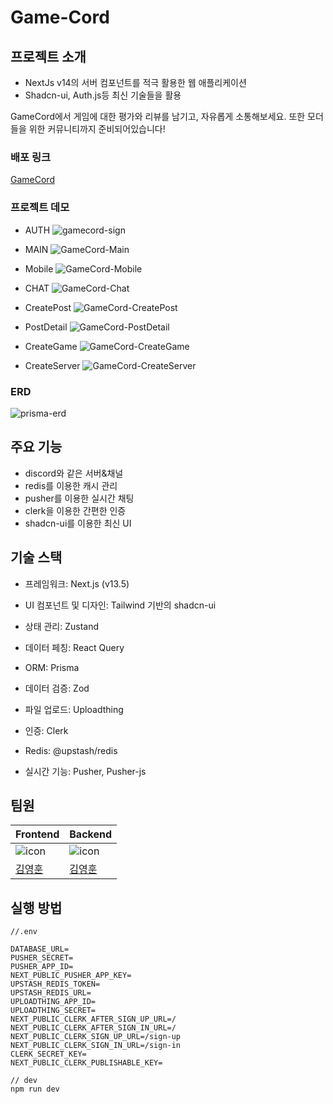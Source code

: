 # Game-Cord

## 프로젝트 소개

- NextJs v14의 서버 컴포넌트를 적극 활용한 웹 애플리케이션
- Shadcn-ui, Auth.js등 최신 기술들을 활용

GameCord에서 게임에 대한 평가와 리뷰를 남기고, 자유롭게 소통해보세요. 또한 모더들을 위한 커뮤니티까지 준비되어있습니다!

### 배포 링크

[GameCord](https://game-cord-six.vercel.app/)

### 프로젝트 데모
- AUTH
![gamecord-sign](https://github.com/joseph0926/GameCord/assets/100750188/983dd57e-5a6d-4446-a5bd-203e2546829b)


- MAIN
![GameCord-Main](https://github.com/joseph0926/GameCord/assets/100750188/cd6fd544-25bc-43ab-81f2-35eed25a5c92)

- Mobile
![GameCord-Mobile](https://github.com/joseph0926/GameCord/assets/100750188/cc2b0d29-cb2d-4422-92eb-95d24228e00e)

- CHAT
![GameCord-Chat](https://github.com/joseph0926/GameCord/assets/100750188/342f584a-9cb2-4413-8983-fa1947170ab4)

- CreatePost
![GameCord-CreatePost](https://github.com/joseph0926/GameCord/assets/100750188/3df838b3-14da-408a-9cc6-3c2d7142a2db)

- PostDetail
![GameCord-PostDetail](https://github.com/joseph0926/GameCord/assets/100750188/96192e6b-0f66-4042-98ea-8608163126c5)

- CreateGame
![GameCord-CreateGame](https://github.com/joseph0926/GameCord/assets/100750188/8115d6eb-d115-4705-8954-7085308fbe40)

- CreateServer
![GameCord-CreateServer](https://github.com/joseph0926/GameCord/assets/100750188/e51d47eb-409f-4d27-8331-e458178e8573)

### ERD
![prisma-erd](https://github.com/joseph0926/GameCord/assets/100750188/4c79efd4-42f1-441d-8a32-756dc24cf311)


## 주요 기능

- discord와 같은 서버&채널
- redis를 이용한 캐시 관리
- pusher를 이용한 실시간 채팅
- clerk을 이용한 간편한 인증
- shadcn-ui를 이용한 최신 UI

## 기술 스택

- 프레임워크: Next.js (v13.5)
- UI 컴포넌트 및 디자인: Tailwind 기반의 shadcn-ui

- 상태 관리: Zustand
- 데이터 페칭: React Query

- ORM: Prisma
- 데이터 검증: Zod
- 파일 업로드: Uploadthing
- 인증: Clerk
- Redis: @upstash/redis
- 실시간 기능: Pusher, Pusher-js

## 팀원

| Frontend                                                                                                          | Backend                                                                                                           |
| ----------------------------------------------------------------------------------------------------------------- | ----------------------------------------------------------------------------------------------------------------- |
| ![icon](https://github.com/joseph0926/project_02-MoneyNote/assets/100750188/212deebf-579d-409e-83b3-ead4e4ef7a90) | ![icon](https://github.com/joseph0926/project_02-MoneyNote/assets/100750188/212deebf-579d-409e-83b3-ead4e4ef7a90) |
| [김영훈](https://github.com/joseph0926)                                                                           | [김영훈](https://github.com/joseph0926)                                                                           |

## 실행 방법

```
//.env

DATABASE_URL=
PUSHER_SECRET=
PUSHER_APP_ID=
NEXT_PUBLIC_PUSHER_APP_KEY=
UPSTASH_REDIS_TOKEN=
UPSTASH_REDIS_URL=
UPLOADTHING_APP_ID=
UPLOADTHING_SECRET=
NEXT_PUBLIC_CLERK_AFTER_SIGN_UP_URL=/
NEXT_PUBLIC_CLERK_AFTER_SIGN_IN_URL=/
NEXT_PUBLIC_CLERK_SIGN_UP_URL=/sign-up
NEXT_PUBLIC_CLERK_SIGN_IN_URL=/sign-in
CLERK_SECRET_KEY=
NEXT_PUBLIC_CLERK_PUBLISHABLE_KEY=

// dev
npm run dev

```
